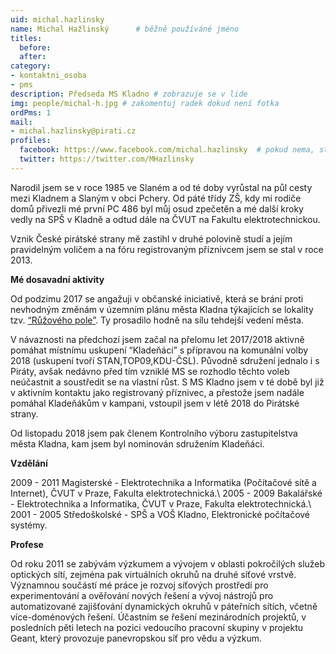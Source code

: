 ```yaml
---
uid: michal.hazlinsky
name: Michal Hažlinský  	# běžně používáné jméno
titles:
  before:
  after:
category:
- kontaktni_osoba
- pms
description: Předseda MS Kladno # zobrazuje se v lide
img: people/michal-h.jpg # zakomentuj radek dokud není fotka
ordPms: 1
mail:
- michal.hazlinsky@pirati.cz
profiles:
  facebook: https://www.facebook.com/michal.hazlinsky  # pokud nema, staci smazat tuto radku
  twitter: https://twitter.com/MHazlinsky
---
```


Narodil jsem se v roce 1985 ve Slaném a od té doby vyrůstal na půl cesty mezi Kladnem a Slaným v obci Pchery. Od páté třídy ZŠ, kdy mi rodiče domů přivezli mé první PC 486 byl můj osud zpečetěn a mé další kroky vedly na SPŠ v Kladně a odtud dále na ČVUT na Fakultu elektrotechnickou.

Vznik České pirátské strany mě zastihl v druhé polovině studí a jejím pravidelným voličem a na fóru registrovaným příznivcem jsem se stal v roce 2013. 

**Mé dosavadní aktivity**

Od podzimu 2017 se angažuji v občanské iniciativě, která se brání proti nevhodným změnám v územním plánu města Kladna týkajících se lokality tzv. [“Růžového pole”](https://www.facebook.com/ruzovepolereferendum/). Ty prosadilo hodně na sílu tehdejší vedení města. 

V návaznosti na předchozí jsem začal na přelomu let 2017/2018 aktivně pomáhat místnímu uskupení “Kladeňáci” s přípravou na komunální volby 2018 (uskupení tvoří STAN,TOP09,KDU-ČSL). Původně sdružení jednalo i s Piráty, avšak nedávno před tím vzniklé MS se rozhodlo těchto voleb neúčastnit a soustředit se na vlastní růst. S MS Kladno jsem v té době byl již v aktivním kontaktu jako registrovaný příznivec, a přestože jsem nadále pomáhal Kladeňákům v kampani, vstoupil jsem v létě 2018 do Pirátské strany.

Od listopadu 2018 jsem pak členem Kontrolního výboru zastupitelstva města Kladna, kam jsem byl nominován sdružením Kladeňáci.  

**Vzdělání**

2009 - 2011 Magisterské - Elektrotechnika a Informatika (Počítačové sítě a Internet), ČVUT v Praze, Fakulta elektrotechnická.\\
2005 - 2009 Bakalářské - Elektrotechnika a Informatika, ČVUT v Praze, Fakulta elektrotechnická.\\
2001 - 2005 Středoškolské - SPŠ a VOŠ Kladno, Elektronické počítačové systémy.

**Profese**

Od roku 2011 se zabývám výzkumem a vývojem v oblasti pokročilých služeb optických sítí, zejména pak virtuálních okruhů na druhé síťové vrstvě. Významnou součástí mé práce je rozvoj síťových prostředí pro experimentování a ověřování nových řešení a vývoj nástrojů pro automatizované zajišťování dynamických okruhů v páteřních sítích, včetně více-doménových řešení.
Účastním se řešení mezinárodních projektů, v posledních pěti letech na pozici vedoucího pracovní skupiny v projektu Geant, který provozuje panevropskou síť pro vědu a výzkum.
